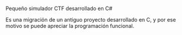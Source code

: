 Pequeño simulador CTF desarrollado en C#

Es una migración de un antiguo proyecto desarrollado en C, y por ese motivo se puede apreciar la programación funcional.
